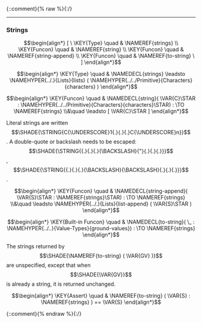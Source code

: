 {::comment}{% raw %}{:/}


----

### Strings
               


$$\begin{align*}
  [ \
  \KEY{Type} \quad & \NAMEREF{strings} \\
  \KEY{Funcon} \quad & \NAMEREF{string} \\
  \KEY{Funcon} \quad & \NAMEREF{string-append} \\
  \KEY{Funcon} \quad & \NAMEREF{to-string}
  \ ]
\end{align*}$$

$$\begin{align*}
  \KEY{Type} \quad 
  & \NAMEDECL{strings}  
    \leadsto \NAMEHYPER{../.}{Lists}{lists}
               (  \NAMEHYPER{../../Primitive}{Characters}{characters} )
\end{align*}$$

$$\begin{align*}
  \KEY{Funcon} \quad
  & \NAMEDECL{string}(
                       \VAR{C}\STAR : \NAMEHYPER{../../Primitive}{Characters}{characters}\STAR) 
    :  \TO \NAMEREF{strings} \\&\quad
    \leadsto [  \VAR{C}\STAR ]
\end{align*}$$


  Literal strings are written $$\SHADE{\STRING{C{\UNDERSCORE}1{.}{.}{.}C{\UNDERSCORE}n}}$$.
  A double-quote or backslash needs to be escaped: $$\SHADE{\STRING{{.}{.}{.}{\BACKSLASH}{"}{.}{.}{.}}}$$, $$\SHADE{\STRING{{.}{.}{.}{\BACKSLASH}{\BACKSLASH}{.}{.}{.}}}$$.


$$\begin{align*}
  \KEY{Funcon} \quad
  & \NAMEDECL{string-append}(
                       \VAR{S}\STAR : \NAMEREF{strings}\STAR) 
    :  \TO \NAMEREF{strings} \\&\quad
    \leadsto \NAMEHYPER{../.}{Lists}{list-append}
               (  \VAR{S}\STAR )
\end{align*}$$

$$\begin{align*}
  \KEY{Built-in Funcon} \quad
  & \NAMEDECL{to-string}(
                       \_ : \NAMEHYPER{../..}{Value-Types}{ground-values}) 
    :  \TO \NAMEREF{strings} 
\end{align*}$$


  The strings returned by $$\SHADE{\NAMEREF{to-string}
           (  \VAR{GV} )}$$ are unspecified, except that when
  $$\SHADE{\VAR{GV}}$$ is already a string, it is returned unchanged.


$$\begin{align*}
  \KEY{Assert} \quad
  & \NAMEREF{to-string}
      (  \VAR{S} : \NAMEREF{strings} ) 
    == \VAR{S}
\end{align*}$$



[Funcons-beta]: /CBS-beta/math/Funcons-beta
  "FUNCONS-BETA"
[Unstable-Funcons-beta]: /CBS-beta/math/Unstable-Funcons-beta
  "UNSTABLE-FUNCONS-BETA"
[Languages-beta]: /CBS-beta/math/Languages-beta
  "LANGUAGES-BETA"
[Unstable-Languages-beta]: /CBS-beta/math/Unstable-Languages-beta
  "UNSTABLE-LANGUAGES-BETA"
[CBS-beta]: /CBS-beta
  "CBS-BETA"
[Strings.cbs]: https://github.com/plancomps/CBS-beta/blob/math/Funcons-beta/Values/Composite/Strings/Strings.cbs
  "CBS SOURCE FILE ON GITHUB"
[PLAIN]: /CBS-beta/docs/Funcons-beta/Values/Composite/Strings
  "CBS SOURCE WEB PAGE"
 [PRETTY]: /CBS-beta/math/Funcons-beta/Values/Composite/Strings
  "CBS-KATEX WEB PAGE"
[PDF]: /CBS-beta/math/Funcons-beta/Values/Composite/Strings/Strings.pdf
  "CBS-LATEX PDF FILE"
[PLanCompS Project]: https://plancomps.github.io
  "PROGRAMMING LANGUAGE COMPONENTS AND SPECIFICATIONS PROJECT HOME PAGE"
{::comment}{% endraw %}{:/}

